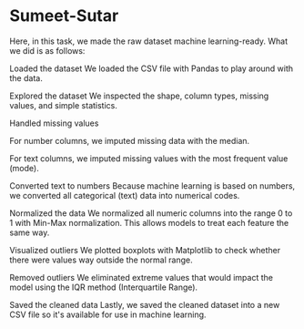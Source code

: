 # Sumeet-Sutar
Here, in this task, we made the raw dataset machine learning-ready. What we did is as follows:

Loaded the dataset
We loaded the CSV file with Pandas to play around with the data.

Explored the dataset
We inspected the shape, column types, missing values, and simple statistics.

Handled missing values

For number columns, we imputed missing data with the median.

For text columns, we imputed missing values with the most frequent value (mode).

Converted text to numbers
Because machine learning is based on numbers, we converted all categorical (text) data into numerical codes.

Normalized the data
We normalized all numeric columns into the range 0 to 1 with Min-Max normalization. This allows models to treat each feature the same way.

Visualized outliers
We plotted boxplots with Matplotlib to check whether there were values way outside the normal range.

Removed outliers
We eliminated extreme values that would impact the model using the IQR method (Interquartile Range).

Saved the cleaned data
Lastly, we saved the cleaned dataset into a new CSV file so it's available for use in machine learning.
